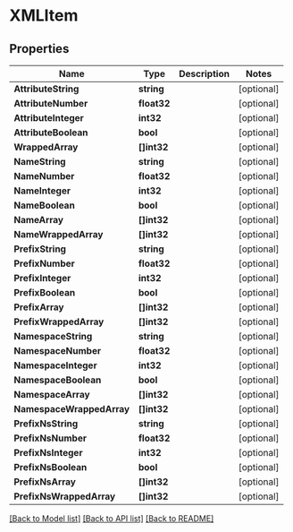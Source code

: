 # XMLItem

## Properties

Name | Type | Description | Notes
------------ | ------------- | ------------- | -------------
**AttributeString** | **string** |  | [optional] 
**AttributeNumber** | **float32** |  | [optional] 
**AttributeInteger** | **int32** |  | [optional] 
**AttributeBoolean** | **bool** |  | [optional] 
**WrappedArray** | **[]int32** |  | [optional] 
**NameString** | **string** |  | [optional] 
**NameNumber** | **float32** |  | [optional] 
**NameInteger** | **int32** |  | [optional] 
**NameBoolean** | **bool** |  | [optional] 
**NameArray** | **[]int32** |  | [optional] 
**NameWrappedArray** | **[]int32** |  | [optional] 
**PrefixString** | **string** |  | [optional] 
**PrefixNumber** | **float32** |  | [optional] 
**PrefixInteger** | **int32** |  | [optional] 
**PrefixBoolean** | **bool** |  | [optional] 
**PrefixArray** | **[]int32** |  | [optional] 
**PrefixWrappedArray** | **[]int32** |  | [optional] 
**NamespaceString** | **string** |  | [optional] 
**NamespaceNumber** | **float32** |  | [optional] 
**NamespaceInteger** | **int32** |  | [optional] 
**NamespaceBoolean** | **bool** |  | [optional] 
**NamespaceArray** | **[]int32** |  | [optional] 
**NamespaceWrappedArray** | **[]int32** |  | [optional] 
**PrefixNsString** | **string** |  | [optional] 
**PrefixNsNumber** | **float32** |  | [optional] 
**PrefixNsInteger** | **int32** |  | [optional] 
**PrefixNsBoolean** | **bool** |  | [optional] 
**PrefixNsArray** | **[]int32** |  | [optional] 
**PrefixNsWrappedArray** | **[]int32** |  | [optional] 

[[Back to Model list]](../README.md#documentation-for-models) [[Back to API list]](../README.md#documentation-for-api-endpoints) [[Back to README]](../README.md)



